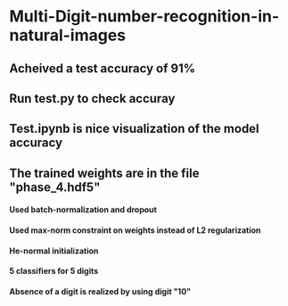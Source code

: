 # Multi-Digit-number-recognition-in-natural-images

## Acheived a test accuracy of 91%
## Run test.py to check accuray
## Test.ipynb is nice visualization of the model accuracy
## The trained weights are in the file "phase_4.hdf5"

#### Used batch-normalization and dropout
#### Used max-norm constraint on weights instead of L2 regularization
#### He-normal initialization
#### 5 classifiers for 5 digits
#### Absence of a digit is realized by using digit "10"
